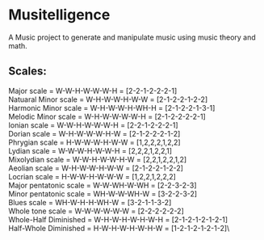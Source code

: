 # Musitelligence

A Music project to generate and manipulate music using music theory and math.

## Scales:

Major scale 		= 	W-W-H-W-W-W-H	=	[2-2-1-2-2-2-1]\
Natuaral Minor scale 	= 	W-H-W-W-H-W-W	=	[2-1-2-2-1-2-2]\
Harmonic Minor scale 	= 	W-H-W-W-H-WH-H  =	[2-1-2-2-1-3-1]\
Melodic Minor scale 	= 	W-H-W-W-W-W-H 	=	[2-1-2-2-2-2-1]\
Ionian scale 		= 	W-W-H-W-W-W-H 	=	[2-2-1-2-2-2-1]\
Dorian scale 		=	W-H-W-W-W-H-W 	=	[2-1-2-2-2-1-2]\
Phrygian scale 		= 	H-W-W-W-H-W-W 	=	[1,2,2,2,1,2,2]\
Lydian scale 		= 	W-W-W-H-W-W-H 	=	[2,2,2,1,2,2,1]\
Mixolydian scale 	= 	W-W-H-W-W-H-W	=	[2,2,1,2,2,1,2]\
Aeolian scale 		= 	W-H-W-W-H-W-W	=	[2-1-2-2-1-2-2]\
Locrian scale 		= 	H-W-W-H-W-W-W	=	[1,2,2,1,2,2,2]\
Major pentatonic scale  = 	W-W-WH-W-WH	=	[2-2-3-2-3]\
Minor pentatonic scale 	= 	WH-W-W-WH-W	=	[3-2-2-3-2]\
Blues scale 		=	WH-W-H-H-WH-W	=	[3-2-1-1-3-2]\
Whole tone scale 	=	W-W-W-W-W-W	=	[2-2-2-2-2-2]\
Whole-Half Diminished	=	W-H-W-H-W-H-W-H	=	[2-1-2-1-2-1-2-1]\
Half-Whole Diminished	=	H-W-H-W-H-W-H-W	=	[1-2-1-2-1-2-1-2]\





